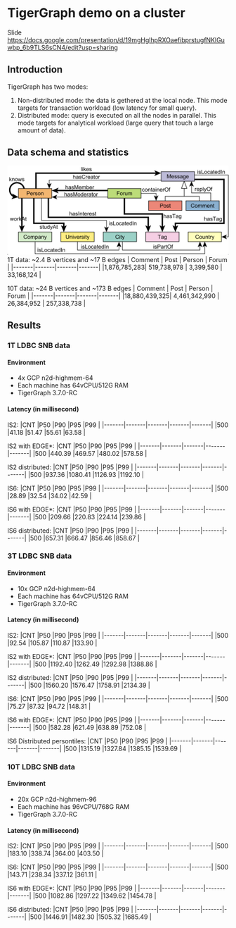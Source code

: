 # TigerGraph demo on a cluster
Slide
https://docs.google.com/presentation/d/19mgHglhpRXOaefibprstugfNKlGuwbp_6b9TLS6sCN4/edit?usp=sharing

## Introduction
TigerGraph has two modes:
1. Non-distributed mode: the data is gethered at the local node. This mode targets for transaction workload (low latency for small query). 
2. Distributed mode: query is executed on all the nodes in parallel. This mode targets for analytical workload (large query that touch a large amount of data).

## Data schema and statistics
![alt text](./schema.png)
1T data: ~2.4 B vertices and ~17 B edges
| Comment  | Post | Person | Forum |
|-------|-------|-------|-------|
|1,876,785,283| 519,738,978 |  3,399,580 | 33,168,124 |

10T data: ~24 B vertices and ~173 B edges
| Comment  | Post | Person | Forum |
|-------|-------|-------|-------| 
|18,880,439,325| 4,461,342,990 |  26,384,952 | 257,338,738 |

## Results
### 1T LDBC SNB data
#### Environment
- 4x GCP n2d-highmem-64 
- Each machine has 64vCPU/512G RAM
- TigerGraph 3.7.0-RC

#### Latency (in millisecond)

IS2: 
|CNT    |P50    |P90    |P95    |P99    |
|-------|-------|-------|-------|-------|
|500    |41.18  |51.47  |55.61  |63.58  |

IS2 with EDGE*: 
|CNT    |P50    |P90    |P95    |P99    |
|-------|-------|-------|-------|-------|
|500    |440.39 |469.57 |480.02 |578.58 |

IS2 distributed: 
|CNT    |P50    |P90    |P95    |P99    |
|-------|-------|-------|-------|-------|
|500    |937.36 |1080.41        |1126.93        |1192.10        |


IS6: 
|CNT    |P50    |P90    |P95    |P99    |
|-------|-------|-------|-------|-------|
|500    |28.89  |32.54  |34.02  |42.59  |

IS6 with EDGE*: 
|CNT    |P50    |P90    |P95    |P99    |
|-------|-------|-------|-------|-------|
|500    |209.66 |220.83 |224.14 |239.86 |

IS6 distributed: 
|CNT    |P50    |P90    |P95    |P99    |
|-------|-------|-------|-------|-------|
|500    |657.31 |666.47 |856.46 |858.67 |

### 3T LDBC SNB data
#### Environment 
- 10x GCP n2d-highmem-64 
- Each machine has 64vCPU/512G RAM
- TigerGraph 3.7.0-RC

#### Latency (in millisecond)

IS2: 
|CNT	|P50	|P90	|P95	|P99	|
|-------|-------|-------|-------|-------|
|500	|92.54	|105.87	|110.87	|133.90	|

IS2 with EDGE*: 
|CNT	|P50	|P90	|P95	|P99	|
|-------|-------|-------|-------|-------|
|500	|1192.40	|1262.49	|1292.98	|1388.86	|

IS2 distributed: 
|CNT	|P50	|P90	|P95	|P99	|
|-------|-------|-------|-------|-------|
|500	|1560.20	|1576.47	|1758.91	|2134.39	|

IS6:
|CNT	|P50	|P90	|P95	|P99	|
|-------|-------|-------|-------|-------|
|500	|75.27	|87.32	|94.72	|148.31	|

IS6 with EDGE*:
|CNT	|P50	|P90	|P95	|P99	|
|-------|-------|-------|-------|-------|
|500	|582.28	|621.49	|638.89	|752.08	|

IS6 Distributed persontiles: 
|CNT	|P50	|P90	|P95	|P99	|
|-------|-------|-------|-------|-------|
|500	|1315.19	|1327.84	|1385.15	|1539.69	|

### 10T LDBC SNB data
#### Environment 
- 20x GCP n2d-highmem-96 
- Each machine has 96vCPU/768G RAM
- TigerGraph 3.7.0-RC

#### Latency (in millisecond)
IS2: 
|CNT	|P50	|P90	|P95	|P99	|
|-------|-------|-------|-------|-------|
|500	|183.10	|338.74	|364.00	|403.50	|

IS6: 
|CNT	|P50	|P90	|P95	|P99	|
|-------|-------|-------|-------|-------|
|500	|143.71	|238.34	|337.12	|361.11	|

IS6 with EDGE*: 
|CNT	|P50	|P90	|P95	|P99	|
|-------|-------|-------|-------|-------|
|500	|1082.86	|1297.22	|1349.62	|1454.78	|

IS6 distributed:
|CNT	|P50	|P90	|P95	|P99	|
|-------|-------|-------|-------|-------|
|500	|1446.91	|1482.30	|1505.32	|1685.49	|

